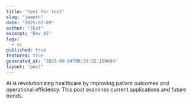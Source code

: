 ```yaml
---
title: "test for test"
slug: "jeeeth"
date: "2025-07-09"
author: "JEet"
excerpt: "Dev AI"
tags:
  - ai
published: true
featured: true
generated_at: "2025-09-04T06:33:32.150604"
layout: "post"
---
```


AI is revolutionizing healthcare by improving patient outcomes and operational efficiency. This post examines current applications and future trends.